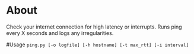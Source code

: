 # About
Check your internet connection for high latency or interrupts.
Runs ping every X seconds and logs any irregularities.

#Usage
``ping.py [-o logfile] [-h hostname] [-t max_rtt] [-i interval]``
